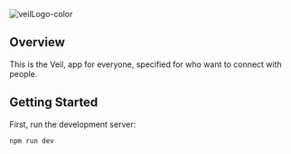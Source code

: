 
![veilLogo-color](https://github.com/VEIL-findSomeone/app/assets/63194662/c6c970b7-38cc-438f-b6a6-fdee15ef2674)

## Overview

This is the Veil, app for everyone, specified for who want to connect with people.


## Getting Started

First, run the development server:

```bash
npm run dev
```